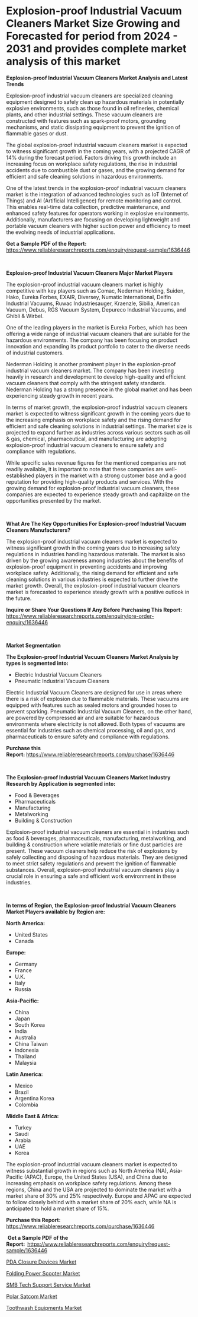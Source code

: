 <p><h1>Explosion-proof Industrial Vacuum Cleaners Market Size Growing and Forecasted for period from 2024 - 2031 and provides complete market analysis of this market</h1></p><p><strong>Explosion-proof Industrial Vacuum Cleaners Market Analysis and Latest Trends</strong></p>
<p><p>Explosion-proof industrial vacuum cleaners are specialized cleaning equipment designed to safely clean up hazardous materials in potentially explosive environments, such as those found in oil refineries, chemical plants, and other industrial settings. These vacuum cleaners are constructed with features such as spark-proof motors, grounding mechanisms, and static dissipating equipment to prevent the ignition of flammable gases or dust.</p><p>The global explosion-proof industrial vacuum cleaners market is expected to witness significant growth in the coming years, with a projected CAGR of 14% during the forecast period. Factors driving this growth include an increasing focus on workplace safety regulations, the rise in industrial accidents due to combustible dust or gases, and the growing demand for efficient and safe cleaning solutions in hazardous environments.</p><p>One of the latest trends in the explosion-proof industrial vacuum cleaners market is the integration of advanced technologies such as IoT (Internet of Things) and AI (Artificial Intelligence) for remote monitoring and control. This enables real-time data collection, predictive maintenance, and enhanced safety features for operators working in explosive environments. Additionally, manufacturers are focusing on developing lightweight and portable vacuum cleaners with higher suction power and efficiency to meet the evolving needs of industrial applications.</p></p>
<p><strong>Get a Sample PDF of the Report:&nbsp;</strong> <a href="https://www.reliableresearchreports.com/enquiry/request-sample/1636446">https://www.reliableresearchreports.com/enquiry/request-sample/1636446</a></p>
<p>&nbsp;</p>
<p><strong>Explosion-proof Industrial Vacuum Cleaners Major Market Players</strong></p>
<p><p>The explosion-proof industrial vacuum cleaners market is highly competitive with key players such as Comac, Nederman Holding, Suiden, Hako, Eureka Forbes, EXAIR, Diversey, Numatic International, Delfin Industrial Vacuums, Ruwac Industriesauger, Kraenzle, Sibilia, American Vacuum, Debus, RGS Vacuum System, Depureco Industrial Vacuums, and Ghibli & Wirbel.</p><p>One of the leading players in the market is Eureka Forbes, which has been offering a wide range of industrial vacuum cleaners that are suitable for the hazardous environments. The company has been focusing on product innovation and expanding its product portfolio to cater to the diverse needs of industrial customers.</p><p>Nederman Holding is another prominent player in the explosion-proof industrial vacuum cleaners market. The company has been investing heavily in research and development to develop high-quality and efficient vacuum cleaners that comply with the stringent safety standards. Nederman Holding has a strong presence in the global market and has been experiencing steady growth in recent years.</p><p>In terms of market growth, the explosion-proof industrial vacuum cleaners market is expected to witness significant growth in the coming years due to the increasing emphasis on workplace safety and the rising demand for efficient and safe cleaning solutions in industrial settings. The market size is projected to expand further as industries across various sectors such as oil & gas, chemical, pharmaceutical, and manufacturing are adopting explosion-proof industrial vacuum cleaners to ensure safety and compliance with regulations.</p><p>While specific sales revenue figures for the mentioned companies are not readily available, it is important to note that these companies are well-established players in the market with a strong customer base and a good reputation for providing high-quality products and services. With the growing demand for explosion-proof industrial vacuum cleaners, these companies are expected to experience steady growth and capitalize on the opportunities presented by the market.</p></p>
<p>&nbsp;</p>
<p><strong>What Are The Key Opportunities For Explosion-proof Industrial Vacuum Cleaners Manufacturers?</strong></p>
<p><p>The explosion-proof industrial vacuum cleaners market is expected to witness significant growth in the coming years due to increasing safety regulations in industries handling hazardous materials. The market is also driven by the growing awareness among industries about the benefits of explosion-proof equipment in preventing accidents and improving workplace safety. Additionally, the rising demand for efficient and safe cleaning solutions in various industries is expected to further drive the market growth. Overall, the explosion-proof industrial vacuum cleaners market is forecasted to experience steady growth with a positive outlook in the future.</p></p>
<p><strong>Inquire or Share Your Questions If Any Before Purchasing This Report:</strong> <a href="https://www.reliableresearchreports.com/enquiry/pre-order-enquiry/1636446">https://www.reliableresearchreports.com/enquiry/pre-order-enquiry/1636446</a></p>
<p>&nbsp;</p>
<p><strong>Market Segmentation</strong></p>
<p><strong>The Explosion-proof Industrial Vacuum Cleaners Market Analysis by types is segmented into:</strong></p>
<p><ul><li>Electric Industrial Vacuum Cleaners</li><li>Pneumatic Industrial Vacuum Cleaners</li></ul></p>
<p><p>Electric Industrial Vacuum Cleaners are designed for use in areas where there is a risk of explosion due to flammable materials. These vacuums are equipped with features such as sealed motors and grounded hoses to prevent sparking. Pneumatic Industrial Vacuum Cleaners, on the other hand, are powered by compressed air and are suitable for hazardous environments where electricity is not allowed. Both types of vacuums are essential for industries such as chemical processing, oil and gas, and pharmaceuticals to ensure safety and compliance with regulations.</p></p>
<p><strong>Purchase this Report:&nbsp;</strong><a href="https://www.reliableresearchreports.com/purchase/1636446">https://www.reliableresearchreports.com/purchase/1636446</a></p>
<p>&nbsp;</p>
<p><strong>The Explosion-proof Industrial Vacuum Cleaners Market Industry Research by Application is segmented into:</strong></p>
<p><ul><li>Food & Beverages</li><li>Pharmaceuticals</li><li>Manufacturing</li><li>Metalworking</li><li>Building & Construction</li></ul></p>
<p><p>Explosion-proof industrial vacuum cleaners are essential in industries such as food & beverages, pharmaceuticals, manufacturing, metalworking, and building & construction where volatile materials or fine dust particles are present. These vacuum cleaners help reduce the risk of explosions by safely collecting and disposing of hazardous materials. They are designed to meet strict safety regulations and prevent the ignition of flammable substances. Overall, explosion-proof industrial vacuum cleaners play a crucial role in ensuring a safe and efficient work environment in these industries.</p></p>
<p>&nbsp;</p>
<p><strong>In terms of Region, the Explosion-proof Industrial Vacuum Cleaners Market Players available by Region are:</strong></p>
<p>
    <p> <strong> North America: </strong>
        <ul>
            <li>United States</li>
            <li>Canada</li>
        </ul>
        </p> 
    <p> <strong> Europe: </strong>
        <ul>
            <li>Germany</li>
            <li>France</li>
            <li>U.K.</li>
            <li>Italy</li>
            <li>Russia</li>
        </ul>
        </p> 
    <p> <strong> Asia-Pacific: </strong>
        <ul>
            <li>China</li>
            <li>Japan</li>
            <li>South Korea</li>
            <li>India</li>
            <li>Australia</li>
            <li>China Taiwan</li>
            <li>Indonesia</li>
            <li>Thailand</li>
            <li>Malaysia</li>
        </ul>
        </p> 
    <p> <strong> Latin America: </strong>
        <ul>
            <li>Mexico</li>
            <li>Brazil</li>
            <li>Argentina Korea</li>
            <li>Colombia</li>
        </ul>
        </p> 
    <p> <strong> Middle East & Africa: </strong>
        <ul>
            <li>Turkey</li>
            <li>Saudi</li>
            <li>Arabia</li>
            <li>UAE</li>
            <li>Korea</li>
        </ul>
    </p>
    </p>
<p><p>The explosion-proof industrial vacuum cleaners market is expected to witness substantial growth in regions such as North America (NA), Asia-Pacific (APAC), Europe, the United States (USA), and China due to increasing emphasis on workplace safety regulations. Among these regions, China and the USA are projected to dominate the market with a market share of 30% and 25% respectively. Europe and APAC are expected to follow closely behind with a market share of 20% each, while NA is anticipated to hold a market share of 15%.</p></p>
<p><strong>Purchase this Report: </strong><a href="https://www.reliableresearchreports.com/purchase/1636446">https://www.reliableresearchreports.com/purchase/1636446</a></p>
<p>&nbsp;<strong>Get a Sample PDF of the Report:&nbsp;&nbsp;</strong><a href="https://www.reliableresearchreports.com/enquiry/request-sample/1636446">https://www.reliableresearchreports.com/enquiry/request-sample/1636446</a></p>
<p><strong></strong></p>
<p><p><a href="https://medium.com/@jazminjones30/pda-closure-devices-market-size-and-market-trends-complete-industry-overview-2024-to-2031-645415d22dad">PDA Closure Devices Market</a></p><p><a href="https://medium.com/@jazminjones30/folding-power-scooter-market-insights-into-market-cagr-market-trends-and-growth-strategies-2a1dcea03a68">Folding Power Scooter Market</a></p><p><a href="https://github.com/Krish2023na/Market-Research-Report-List-3/blob/main/smb-tech-support-service-market.md">SMB Tech Support Service Market</a></p><p><a href="https://github.com/RickHolmes3/Market-Research-Report-List-3/blob/main/polar-satcom-market.md">Polar Satcom Market</a></p><p><a href="https://issuu.com/reportprime-2/docs/toothwash-equipments-market-size-2030.pptx">Toothwash Equipments Market</a></p></p>